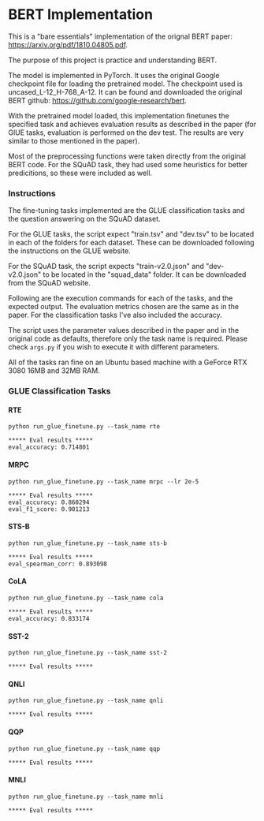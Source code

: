 # BERT Implementation
This is a "bare essentials" implementation of the orignal BERT paper:
https://arxiv.org/pdf/1810.04805.pdf.

The purpose of this project is practice and understanding BERT.

The model is implemented in PyTorch. It uses the original Google checkpoint file for 
loading the pretrained model. The checkpoint used is uncased_L-12_H-768_A-12. 
It can be found and downloaded the original BERT github: 
https://github.com/google-research/bert.

With the pretrained model loaded, this implementation finetunes the specified task and 
achieves evaluation results as described in the paper (for GlUE tasks, evaluation is
performed on the dev test. The results are very similar to those mentioned in the paper).

Most of the preprocessing functions were taken directly from the original BERT code. 
For the SQuAD task, they had used some heuristics for better predicitions, so these 
were included as well.

### Instructions
The fine-tuning tasks implemented are the GLUE classification tasks and the question 
answering on the SQuAD dataset. 

For the GLUE tasks, the script expect "train.tsv" and "dev.tsv" to be located in each of the
folders for each dataset. These can be downloaded following the instructions on the
GLUE website.

For the SQuAD task, the script expects "train-v2.0.json" and "dev-v2.0.json" to be
located in the "squad_data" folder. It can be downloaded from the SQuAD website.

Following are the execution commands for each of the tasks, and the expected output. The
evaluation metrics chosen are the same as in the paper. For the classification tasks I've
also included the accuracy. 

The script uses the parameter values described in the paper 
and in the original code as defaults, therefore only the task name is required. 
Please check `args.py` if you wish to execute it with different parameters.

All of the tasks ran fine on an Ubuntu based machine with a GeForce RTX 3080 16MB and
32MB RAM.

### GLUE Classification Tasks
#### RTE
```
python run_glue_finetune.py --task_name rte
```
```
***** Eval results *****
eval_accuracy: 0.714801
```
#### MRPC
```
python run_glue_finetune.py --task_name mrpc --lr 2e-5
```
```
***** Eval results *****
eval_accuracy: 0.860294
eval_f1_score: 0.901213
```
#### STS-B
```
python run_glue_finetune.py --task_name sts-b
```
```
***** Eval results *****
eval_spearman_corr: 0.893098
```
#### CoLA
```
python run_glue_finetune.py --task_name cola
```
```
***** Eval results *****
eval_accuracy: 0.833174
```
#### SST-2
```
python run_glue_finetune.py --task_name sst-2
```
```
***** Eval results *****

```
#### QNLI
```
python run_glue_finetune.py --task_name qnli
```
```
***** Eval results *****

```
#### QQP
```
python run_glue_finetune.py --task_name qqp
```
```
***** Eval results *****

```
#### MNLI
```
python run_glue_finetune.py --task_name mnli
```
```
***** Eval results *****

```